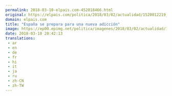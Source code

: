 ```yaml
---
permalink: 2018-03-10-elpais.com-452018466.html
original: https://elpais.com/politica/2018/03/02/actualidad/1520012219_058442.html#?ref=rss&format=simple&link=link
domain: elpais.com
title: "España se prepara para una nueva adicción"
image: https://ep00.epimg.net/politica/imagenes/2018/03/02/actualidad/1520012219_058442_1520013167_rrss_normal.jpg
date: 2018-03-10 20:42:13
translations: 
 - ar
 - en
 - de
 - fr
 - hi
 - it
 - ja
 - ru
 - zh-CN
 - zh-TW
---
```


